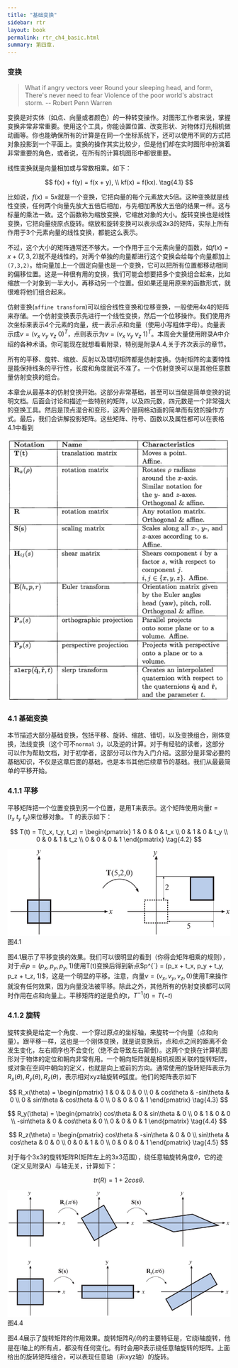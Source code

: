 ```yaml
---
title: "基础变换"
sidebar: rtr
layout: book
permalink: rtr_ch4_basic.html
summary: 第四章.
---
```


### 变换

> What if angry vectors veer
> Round your sleeping head, and form,
> There's never need to fear
> Violence of the poor world's abstract storm.
>             -- Robert Penn Warren



变换是对实体（如点、向量或者颜色）的一种转变操作。对图形工作者来说，掌握变换非常非常重要。使用这个工具，你能设置位置、改变形状、对物体灯光相机做动画等。你也能确保所有的计算是在同一个坐标系统下，还可以使用不同的方式把对象投影到一个平面上。变换的操作其实比较少，但是他们却在实时图形中扮演着非常重要的角色，或者说，在所有的计算机图形中都很重要。

线性变换就是向量相加或与常数相乘。如下：

$$
	f(x) + f(y) = f(x + y), \\
	kf(x) = f(kx). \tag{4.1}
$$

比如说，$f(x) = 5x$就是一个变换，它把向量的每个元素放大5倍。这种变换就是线性变换，任何两个向量先放大五倍后相加，与先相加再放大五倍的结果一样。这与标量的乘法一致。这个函数称为缩放变换，它缩放对象的大小。旋转变换也是线性变换，它把向量绕原点旋转。缩放和旋转变换可以表示成3x3的矩阵，实际上所有作用于3个元素向量的线性变换，都能这么表示。

不过，这个大小的矩阵通常还不够大。一个作用于三个元素向量的函数，如$f(x) = x + (7,3,2)$就不是线性的。对两个单独的向量都进行这个变换会给每个向量都加上`(7,3,2)`。给向量加上一个固定向量也是一个变换，它可以把所有位置都移动相同的偏移位置。这是一种很有用的变换，我们可能会想要把多个变换组合起来，比如缩放一个对象到一半大小，再移动另一个位置。但如果还是用原来的函数形式，就很难将他们组合起来。

仿射变换(`affine transform`)可以组合线性变换和位移变换，一般使用4x4的矩阵来存储。一个仿射变换表示先进行一个线性变换，然后一个位移操作。我们使用齐次坐标来表示4个元素的向量，统一表示点和向量（使用小写粗体字母）。向量表示成$v = (v_x\ v_y \ v_z\ 0)^T$，点则表示为$v = (v_x\ v_y\ v_z\ 1)^T$。本周会大量使用附录A中介绍的各种术语。你可能现在就想看看附录，特别是附录A.4,关于齐次表示的章节。

所有的平移、旋转、缩放、反射以及错切矩阵都是仿射变换。仿射矩阵的主要特性是能保持线条的平行性，长度和角度就说不准了。一个仿射变换可以是其他任意数量仿射变换的组合。

本章会从最基本的仿射变换开始。这部分非常基础，甚至可以当做是简单变换的说明文档。后面会讨论和描述一些特别的矩阵，以及四元数，四元数是一个非常强大的变换工具。然后是顶点混合和变形，这两个是网格动画的简单而有效的操作方式。最后，我们会讲解投影矩阵。这些矩阵、符号、函数以及属性都可以在表格4.1中看到

![图](/images/RTR3.04.01t.png)


### 4.1 基础变换
本节描述大部分基础变换，包括平移、旋转、缩放、错切，以及变换组合，刚体变换，法线变换（这个可不`normal` :)，以及逆的计算。对于有经验的读者，这部分可以作为帮助文档，对于初学者，这部分可以作为入门介绍。这部分是非常必要的基础知识，不仅是这章后面的基础，也是本书其他后续章节的基础。我们从最最简单的平移开始。



### 4.1.1 平移
平移矩阵把一个位置变换到另一个位置，是用T来表示。这个矩阵使用向量$t=(t_x\ t_y\ t_z)$来位移对象。 T 的表示如下：

$$
T(t) = T(t_x, t_y, t_z) = 
\begin{pmatrix} 
1 & 0 & 0 & t_x \\ 
0 & 1 & 0 & t_y \\
0 & 0 & 1 & t_z \\
0 & 0 & 0 & 1 \end{pmatrix}  \tag{4.2}
$$

![图](/images/RTR3.04.01.png)
图4.1

图4.1展示了平移变换的效果。我们可以很明显的看到（你得会矩阵相乘的规则），对于点$p = (p_x, p_y, p_y, 1)$使用T(t)变换后得到新点$p^{`} = (p_x + t_x, p_y + t_y, p_z + t_z, 1)$，这是一个明显的平移。注意，向量$v = (v_x, v_y, v_z, 0)$使用T来操作就没有任何效果，因为向量没法被平移。除此之外，其他所有的仿射变换都可以同时作用在点和向量上。平移矩阵的逆是负的t，$T^{-1}(t) = T(-t)$


### 4.1.2 旋转
旋转变换是给定一个角度、一个穿过原点的坐标轴，来旋转一个向量（点和向量）。跟平移一样，这也是一个刚体变换，就是说变换后，点和点之间的距离不会发生变化，左右顺序也不会变化（绝不会导致左右颠倒）。这两个变换在计算机图形对于物体的定位和朝向非常有用。一个朝向矩阵就是相机视图关联的旋转矩阵，或对象在空间中朝向的定义，也就是向上或前的方向。通常使用的旋转矩阵表示为 $R_x(\theta),R_y(\theta),R_z(\theta)$，表示相对xyz轴旋转$\theta$弧度。他们的矩阵表示如下

$$
R_x(\theta) = \begin{pmatrix}
1 & 0 & 0 & 0 \\
0 & cos\theta & -sin\theta & 0 \\
0 & sin\theta & cos\theta & 0 \\
0 & 0 & 0 & 1  \end{pmatrix}  \tag{4.3}
$$

$$
R_y(\theta) = \begin{pmatrix}
cos\theta & 0 & sin\theta & 0 \\
0 & 1 & 0 & 0 \\
-sin\theta & 0 & cos\theta & 0 \\
0 & 0 & 0 & 1  \end{pmatrix}  \tag{4.4}
$$

$$
R_z(\theta) = \begin{pmatrix}
cos\theta & -sin\theta & 0 & 0 \\
sin\theta & cos\theta & 0 & 0 \\
0 & 0 & 1 & 0 \\
0 & 0 & 0 & 1  \end{pmatrix}  \tag{4.5}
$$

对于每个3x3的旋转矩阵R(矩阵左上的3x3范围），绕任意轴旋转角度$\theta$，它的迹（定义见附录A）与轴无关，计算如下：

$$
tr(R) = 1 + 2cos\theta. \tag{4.6}
$$

![图](/images/RTR3.04.04.png)
图4.4

图4.4展示了旋转矩阵的作用效果。旋转矩阵$R_i(\theta)$的主要特征是，它绕i轴旋转，他是在i轴上的所有点，都没有任何变化。有时会用R表示绕任意轴旋转的矩阵。上面给出的旋转矩阵组合，可以表现任意轴（非xyz轴）的旋转。

